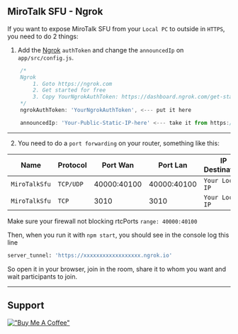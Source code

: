 ## MiroTalk SFU - Ngrok

If you want to expose MiroTalk SFU from your `Local PC` to outside in `HTTPS`, you need to do 2 things:

1. Add the [Ngrok](https://ngrok.com) `authToken` and change the `announcedIp` on `app/src/config.js`.

```js
    /*
    Ngrok
        1. Goto https://ngrok.com
        2. Get started for free
        3. Copy YourNgrokAuthToken: https://dashboard.ngrok.com/get-started/your-authtoken
    */
    ngrokAuthToken: 'YourNgrokAuthToken', <--- put it here

    announcedIp: 'Your-Public-Static-IP-here' <--- take it from https://api.ipify.org
```

---

2. You need to do a `port forwarding` on your router, something like this:

| Name          | Protocol  | Port Wan    | Port Lan    | IP Destination  |
| ------------- | --------- | ----------- | ----------- | --------------- |
| `MiroTalkSfu` | `TCP/UDP` | 40000:40100 | 40000:40100 | `Your Local IP` |
| `MiroTalkSfu` | `TCP`     | 3010        | 3010        | `Your Local IP` |

Make sure your firewall not blocking rtcPorts `range: 40000:40100`

Then, when you run it with `npm start`, you should see in the console log this line

```bash
server_tunnel: 'https://xxxxxxxxxxxxxxxxxx.ngrok.io'
```

So open it in your browser, join in the room, share it to whom you want and wait participants to join.

---

## Support

[!["Buy Me A Coffee"](https://www.buymeacoffee.com/assets/img/custom_images/orange_img.png)](https://www.buymeacoffee.com/mirotalk/mirotalk-sfu-free-video-calls-messaging-screen-sharing-recording)
